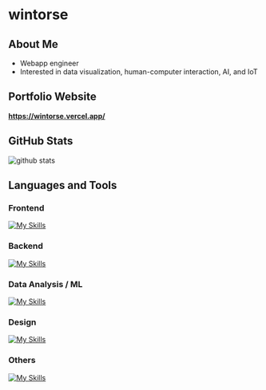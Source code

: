 # wintorse

## About Me
- Webapp engineer
- Interested in data visualization, human-computer interaction, AI, and IoT

## Portfolio Website
**https://wintorse.vercel.app/**

## GitHub Stats
<img alt="github stats" src="https://github-readme-stats-clone-phi.vercel.app/api?username=wintorse&count_private=true&show_icons=true&theme=react" />

## Languages and Tools
### Frontend
[![My Skills](https://skillicons.dev/icons?i=html,css,react,nextjs,vuejs,nuxtjs)](https://skillicons.dev)

### Backend
[![My Skills](https://skillicons.dev/icons?i=py,cpp,nodejs,kotlin,mysql)](https://skillicons.dev)

### Data Analysis / ML
[![My Skills](https://skillicons.dev/icons?i=tensorflow,r,matlab)](https://skillicons.dev)

### Design
[![My Skills](https://skillicons.dev/icons?i=figma)](https://skillicons.dev)

### Others
[![My Skills](https://skillicons.dev/icons?i=git,docker,firebase,unity,arduino)](https://skillicons.dev)

<!--
**wintorse/wintorse** is a ✨ _special_ ✨ repository because its `README.md` (this file) appears on your GitHub profile.
-->
